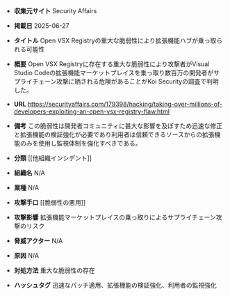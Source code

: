 - **収集元サイト**
Security Affairs

- **掲載日**
2025-06-27

- **タイトル**
Open VSX Registryの重大な脆弱性により拡張機能ハブが乗っ取られる可能性

- **概要**
Open VSX Registryに存在する重大な脆弱性により攻撃者がVisual Studio Codeの拡張機能マーケットプレイスを乗っ取り数百万の開発者がサプライチェーン攻撃に晒される危険があることがKoi Securityの調査で判明した。

- **URL**
https://securityaffairs.com/179398/hacking/taking-over-millions-of-developers-exploiting-an-open-vsx-registry-flaw.html

- **備考**
この脆弱性は開発者コミュニティに甚大な影響を及ぼすため迅速な修正と拡張機能の検証強化が必要であり利用者は信頼できるソースからの拡張機能のみを使用し監視体制を強化すべきである。

- **分類**
[[他組織インシデント]]

- **組織名**
N/A

- **業種**
N/A

- **攻撃手口**
[[脆弱性の悪用]]

- **攻撃影響**
拡張機能マーケットプレイスの乗っ取りによるサプライチェーン攻撃のリスク

- **脅威アクター**
N/A

- **原因**
N/A

- **対処方法**
重大な脆弱性の存在

- **ハッシュタグ**
迅速なパッチ適用、拡張機能の検証強化、利用者の監視強化
